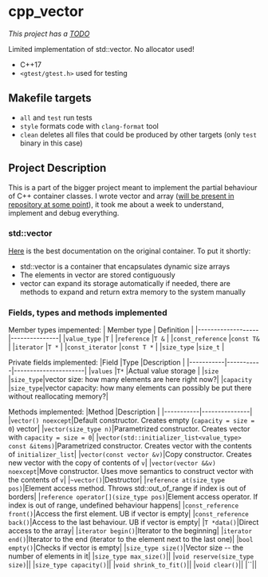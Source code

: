 # cpp_vector

_This project has a [TODO](TODO.md)_

Limited implementation of std::vector. No allocator used!

+ C++17
+ `<gtest/gtest.h>` used for testing

## Makefile targets
+ `all` and `test` run tests
+ `style` formats code with `clang-format` tool
+ `clean` deletes all files that could be produced by other targets (only `test` binary in this case)

## Project Description

This is a part of the bigger project meant to implement the partial behaviour of C++ container classes. I wrote vector and array ([will be present in repository at some point](TODO.md)), it took me about a week to understand, implement and debug everything.

### std::vector

[Here](https://en.cppreference.com/w/cpp/container/vector) is the best documentation on the original container. To put it shortly:
+ std::vector is a container that encapsulates dynamic size arrays
+ The elements in vector are stored contiguously
+ vector can expand its storage automatically if needed, there are methods to expand and return extra memory to the system manually

### Fields, types and methods implemented

Member types impemented:
| Member type       | Definition    |
|-------------------|---------------|
|`value_type`       |`T`            |
|`reference`        |`T &`          |
|`const_reference`  |`const T&`     |
|`iterator`         |`T *`          |
|`const_iterator`   |`const T *`    |
|`size_type`        |`size_t`       |

Private fields implemented:
|Field      |Type       |Description           |
|-----------|-----------|----------------------|
|`values`   |`T*`       |Actual value storage  |
|`size`     |`size_type`|vector size: how many elements are here right now?|
|`capacity` |`size_type`|vector capacity: how many elements can possibly be put there without reallocating memory?|

Methods implemented:
|Method     |Description    |
|-----------|---------------|
|`vector() noexcept`|Default constructor. Creates empty (`capacity = size = 0`) vector|
|`vector(size_type n)`|Parametrized constructor. Creates vector with `capacity = size = 0`|
|`vector(std::initializer_list<value_type> const &items)`|Parametrized constructor. Creates vector with the contents of `initializer_list`|
|`vector(const vector &v)`|Copy constructor. Creates new vector with the copy of contents of `v`|
|`vector(vector &&v) noexcept`|Move constructor. Uses move semantics to construct vector with the contents of `v`|
|`~vector()`|Destructor|
|`reference at(size_type pos)`|Element access method. Throws std::out_of_range if index is out of borders|
|`reference operator[](size_type pos)`|Element access operator. If index is out of range, undefined behaviour happens|
|`const_reference front()`|Access the first element. UB if vector is empty|
|`const_reference back()`|Access to the last behaviour. UB if vector is empty|
|`T *data()`|Direct access to the array|
|`iterator begin()`|Iterator to the beginning|
|`iterator end()`|Iterator to the end (iterator to the element next to the last one)|
|`bool empty()`|Checks if vector is empty|
|`size_type size()`|Vector size -- the number of elements in it|
|`size_type max_size()`||
|`void reserve(size_type size)`||
|`size_type capacity()`||
|`void shrink_to_fit()`||
|`void clear()`||
|``||
